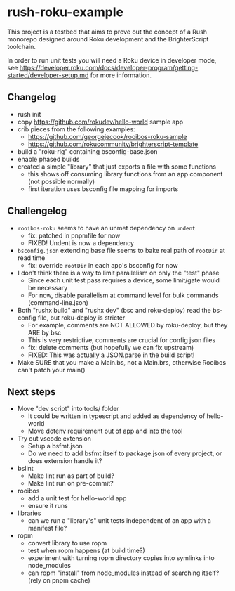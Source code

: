 # rush-roku-example

This project is a testbed that aims to prove out the concept of a Rush monorepo designed around Roku development and the BrighterScript toolchain.

In order to run unit tests you will need a Roku device in developer mode, see https://developer.roku.com/docs/developer-program/getting-started/developer-setup.md for more information.

## Changelog

 - rush init
 - copy https://github.com/rokudev/hello-world sample app
 - crib pieces from the following examples:
   - https://github.com/georgejecook/rooibos-roku-sample
   - https://github.com/rokucommunity/brighterscript-template
 - build a "roku-rig" containing bsconfig-base.json
 - enable phased builds
 - created a simple "library" that just exports a file with some functions
   - this shows off consuming library functions from an app component (not possible normally)
   - first iteration uses bsconfig file mapping for imports

## Challengelog

 - `rooibos-roku` seems to have an unmet dependency on `undent`
   - fix: patched in pnpmfile for now
   - FIXED! Undent is now a dependency
 - `bsconfig.json` extending base file seems to bake real path of `rootDir` at read time
   - fix: override `rootDir` in each app's bsconfig for now
 - I don't think there is a way to limit parallelism on only the "test" phase
   - Since each unit test pass requires a device, some limit/gate would be necessary
   - For now, disable parallelism at command level for bulk commands (command-line.json)
 - Both "rushx build" and "rushx dev" (bsc and roku-deploy) read the bs-config file, but roku-deploy is stricter
   - For example, comments are NOT ALLOWED by roku-deploy, but they ARE by bsc
   - This is very restrictive, comments are crucial for config json files
   - fix: delete comments (but hopefully we can fix upstream)
   - FIXED: This was actually a JSON.parse in the build script!
 - Make SURE that you make a Main.bs, not a Main.brs, otherwise Rooibos can't patch your main()

## Next steps

 - Move "dev script" into tools/ folder
   - It could be written in typescript and added as dependency of hello-world
   - Move dotenv requirement out of app and into the tool
 - Try out vscode extension
   - Setup a bsfmt.json
   - Do we need to add bsfmt itself to package.json of every project, or does extension handle it?
 - bslint
   - Make lint run as part of build?
   - Make lint run on pre-commit?
 - rooibos
   - add a unit test for hello-world app
   - ensure it runs
 - libraries
   - can we run a "library's" unit tests independent of an app with a manifest file?
 - ropm
   - convert library to use ropm
   - test when ropm happens (at build time?)
   - experiment with turning ropm directory copies into symlinks into node_modules
   - can ropm "install" from node_modules instead of searching itself? (rely on pnpm cache)

